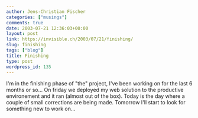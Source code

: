 ```yaml
---
author: Jens-Christian Fischer
categories: ["musings"]
comments: true
date: 2003-07-21 12:36:03+00:00
layout: post
link: https://invisible.ch/2003/07/21/finishing/
slug: finishing
tags: ["blog"]
title: Finishing
type: post
wordpress_id: 135
---
```


I'm in the finishing phase of "the" project, I've been working on for the last 6 months or so... On friday we deployed my web solution to the productive environement and it ran (almost out of the box). Today is the day where a couple of small corrections are being made.
Tomorrow  I'll start to look for something new to work on...
